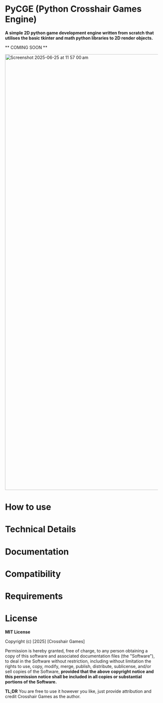 
# PyCGE (Python Crosshair Games Engine)

**A simple 2D python game development engine written from scratch that utilises the basic tkinter and math python libraries to 2D render objects.**

** COMING SOON **

<img width="1432" alt="Screenshot 2025-06-25 at 11 57 00 am" src="https://github.com/user-attachments/assets/e93be24b-e437-49be-ae77-ae731501c399" />

# How to use

# Technical Details

# Documentation

# Compatibility

# Requirements

# License

**MIT License**

Copyright (c) [2025] [Crosshair Games]

Permission is hereby granted, free of charge, to any person obtaining a copy
of this software and associated documentation files (the "Software"), to deal
in the Software without restriction, including without limitation the rights
to use, copy, modify, merge, publish, distribute, sublicense, and/or sell
copies of the Software, **provided that the above copyright notice and this
permission notice shall be included in all copies or substantial portions of the Software.**

**TL;DR** You are free to use it however you like, just provide attribution and credit Crosshair Games as the author.
